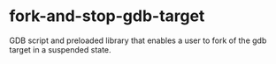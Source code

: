 # fork-and-stop-gdb-target
GDB script and preloaded library that enables a user to fork of the gdb target in a suspended state.
